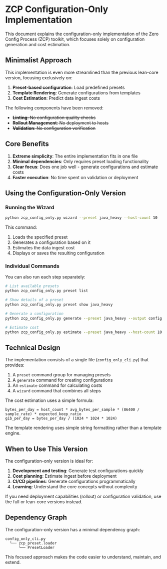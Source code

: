 # ZCP Configuration-Only Implementation

This document explains the configuration-only implementation of the Zero Config Process (ZCP) toolkit, which focuses solely on configuration generation and cost estimation.

## Minimalist Approach

This implementation is even more streamlined than the previous lean-core version, focusing exclusively on:

1. **Preset-based configuration**: Load predefined presets
2. **Template Rendering**: Generate configurations from templates
3. **Cost Estimation**: Predict data ingest costs

The following components have been removed:
- ~~**Linting**: No configuration quality checks~~
- ~~**Rollout Management**: No deployment to hosts~~
- ~~**Validation**: No configuration verification~~

## Core Benefits

1. **Extreme simplicity**: The entire implementation fits in one file
2. **Minimal dependencies**: Only requires preset loading functionality
3. **Clear focus**: Does one job well - generate configurations and estimate costs
4. **Faster execution**: No time spent on validation or deployment

## Using the Configuration-Only Version

### Running the Wizard

```bash
python zcp_config_only.py wizard --preset java_heavy --host-count 10
```

This command:
1. Loads the specified preset
2. Generates a configuration based on it
3. Estimates the data ingest cost
4. Displays or saves the resulting configuration

### Individual Commands

You can also run each step separately:

```bash
# List available presets
python zcp_config_only.py preset list

# Show details of a preset
python zcp_config_only.py preset show java_heavy

# Generate a configuration
python zcp_config_only.py generate --preset java_heavy --output config.yaml

# Estimate cost
python zcp_config_only.py estimate --preset java_heavy --host-count 10
```

## Technical Design

The implementation consists of a single file (`config_only_cli.py`) that provides:

1. A `preset` command group for managing presets
2. A `generate` command for creating configurations
3. An `estimate` command for calculating costs
4. A `wizard` command that combines all steps

The cost estimation uses a simple formula:
```
bytes_per_day = host_count * avg_bytes_per_sample * (86400 / sample_rate) * expected_keep_ratio
gib_per_day = bytes_per_day / (1024 * 1024 * 1024)
```

The template rendering uses simple string formatting rather than a template engine.

## When to Use This Version

The configuration-only version is ideal for:

1. **Development and testing**: Generate test configurations quickly
2. **Cost planning**: Estimate ingest before deployment
3. **CI/CD pipelines**: Generate configurations programmatically
4. **Learning**: Understand the core concepts without complexity

If you need deployment capabilities (rollout) or configuration validation, use the full or lean-core versions instead.

## Dependency Graph

The configuration-only version has a minimal dependency graph:

```
config_only_cli.py
  └── zcp_preset.loader
      └── PresetLoader
```

This focused approach makes the code easier to understand, maintain, and extend.
